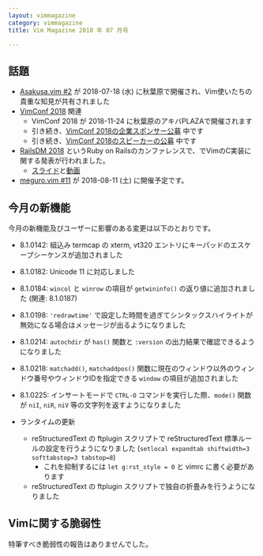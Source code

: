 ```yaml
---
layout: vimmagazine
category: vimmagazine
title: Vim Magazine 2018 年 07 月号

---
```


## 話題

*   [Asakusa.vim #2](https://asakusavim.connpass.com/event/93282/) が 2018-07-18 (水) に秋葉原で開催され、Vim使いたちの貴重な知見が共有されました
*   [VimConf 2018](https://vimconf.org/2018/) 関連
    *   VimConf 2018 が 2018-11-24 に秋葉原のアキバPLAZAで開催されます
    *   引き続き、[VimConf 2018の企業スポンサー公募](https://vim-jp.org/blog/2018/06/07/VimConf2018-sponsor-ja.html) 中です
    *   引き続き、[VimConf 2018のスピーカーの公募](https://vim-jp.org/blog/2018/06/28/VimConf2018-cfp-ja.html) 中です
*   [RailsDM 2018](https://techplay.jp/event/679666) というRuby on Railsのカンファレンスで、でVimのC実装に関する発表が行われました。
    *   [スライド](https://speakerdeck.com/ujihisa/vim-railsdm-2018-07)と[動画](https://www.youtube.com/watch?v=12CCKbGg1EA)
*   [meguro.vim #11](https://megurovim.connpass.com/event/94477/) が 2018-08-11 (土) に開催予定です。

## 今月の新機能

今月の新機能及びユーザーに影響のある変更は以下のとおりです。

*   8.1.0142: 組込み termcap の xterm, vt320 エントリにキーパッドのエスケープシーケンスが追加されました
*   8.1.0182: Unicode 11 に対応しました
*   8.1.0184: `wincol` と `winrow` の項目が `getwininfo()` の返り値に追加されました (関連: 8.1.0187)
*   8.1.0198: `'redrawtime'` で設定した時間を過ぎてシンタックスハイライトが無効になる場合はメッセージが出るようになりました
*   8.1.0214: `autochdir` が `has()` 関数と `:version` の出力結果で確認できるようになりました
*   8.1.0218: `matchadd()`, `matchaddpos()` 関数に現在のウィンドウ以外のウィンドウ番号やウィンドウIDを指定できる `window` の項目が追加されました
*   8.1.0225: インサートモードで `CTRL-O` コマンドを実行した際、`mode()` 関数が `niI`, `niR`, `niV` 等の文字列を返すようになりました

*   ランタイムの更新
    *   reStructuredText の ftplugin スクリプトで reStructuredText 標準ルールの設定を行うようになりました (`setlocal expandtab shiftwidth=3 softtabstop=3 tabstop=8`)
        *   これを抑制するには `let g:rst_style = 0` と vimrc に書く必要があります
    *   reStructuredText の ftplugin スクリプトで独自の折畳みを行うようになりました

## Vimに関する脆弱性

特筆すべき脆弱性の報告はありませんでした。
